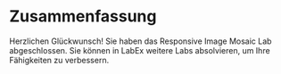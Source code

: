 # Zusammenfassung

Herzlichen Glückwunsch! Sie haben das Responsive Image Mosaic Lab abgeschlossen. Sie können in LabEx weitere Labs absolvieren, um Ihre Fähigkeiten zu verbessern.
